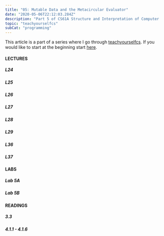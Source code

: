 ```yaml
---
title: "05: Mutable Data and the Metacircular Evaluator"
date: "2020-05-06T22:12:03.284Z"
description: "Part 5 of CS61A Structure and Interpretation of Computer Programs"
topic: "teachyourselfcs"
subCat: "programming"
---
```

This article is a part of a series where I go through [teachyourselfcs](https://teachyourselfcs.com/).
If you would like to start at the beginning start [here](https://bpp.dev/articles/teachyourselfcs/programming/00:getting-started/).
#### LECTURES
##### L24
##### L25
##### L26
##### L27
##### L28
##### L29
##### L36
##### L37

#### LABS
##### Lab 5A
##### Lab 5B

#### READINGS
##### 3.3
##### 4.1.1 - 4.1.6


